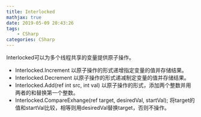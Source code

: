```yaml
---
title: Interlocked
mathjax: true
date: 2019-05-09 20:43:26
tags:
    - CSharp
categories: CSharp
---
```

Interlocked可以为多个线程共享的变量提供原子操作。
- Interlocked.Increment 以原子操作的形式递增指定变量的值并存储结果。
- Interlocked.Decrement 以原子操作的形式递减制定变量的值并存储结果。
- Interlocked.Add(ref int src, int val) 以原子操作的形式，添加两个整数并用两者的和替换第一个整数。
- Interlocked.CompareExhange(ref target, desiredVal, startVal); 将target的值和startVal比较，相等则用desiredVal替换target，否则不操作。